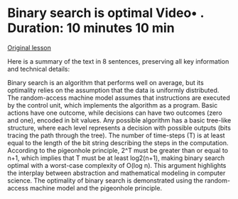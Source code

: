 # Binary search is optimal Video• . Duration: 10 minutes 10 min

[Original lesson](https://www.coursera.org/learn/uol-algorithms-and-data-structures-1/lecture/u8Our/binary-search-is-optimal)

Here is a summary of the text in 8 sentences, preserving all key information and technical details:

Binary search is an algorithm that performs well on average, but its optimality relies on the assumption that the data is uniformly distributed. The random-access machine model assumes that instructions are executed by the control unit, which implements the algorithm as a program. Basic actions have one outcome, while decisions can have two outcomes (zero and one), encoded in bit values. Any possible algorithm has a basic tree-like structure, where each level represents a decision with possible outputs (bits tracing the path through the tree). The number of time-steps (T) is at least equal to the length of the bit string describing the steps in the computation. According to the pigeonhole principle, 2^T must be greater than or equal to n+1, which implies that T must be at least log2(n+1), making binary search optimal with a worst-case complexity of O(log n). This argument highlights the interplay between abstraction and mathematical modeling in computer science. The optimality of binary search is demonstrated using the random-access machine model and the pigeonhole principle.

